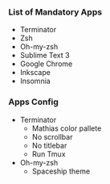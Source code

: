 ### List of Mandatory Apps

-   Terminator
-   Zsh
-   Oh-my-zsh
-   Sublime Text 3
-   Google Chrome
-   Inkscape
-   Insomnia

### Apps Config

-   Terminator
    -   Mathias color pallete
    -   No scrollbar
    -   No titlebar
    -   Run Tmux
-   Oh-my-zsh
    -   Spaceship theme
